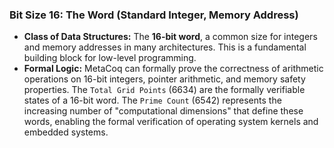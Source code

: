 ### Bit Size 16: The Word (Standard Integer, Memory Address)

*   **Class of Data Structures:** The **16-bit word**, a common size for integers and memory addresses in many architectures. This is a fundamental building block for low-level programming.
*   **Formal Logic:** MetaCoq can formally prove the correctness of arithmetic operations on 16-bit integers, pointer arithmetic, and memory safety properties. The `Total Grid Points` (6634) are the formally verifiable states of a 16-bit word. The `Prime Count` (6542) represents the increasing number of "computational dimensions" that define these words, enabling the formal verification of operating system kernels and embedded systems.